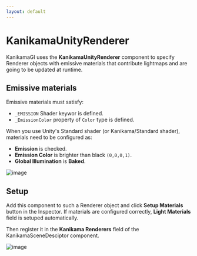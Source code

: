 ```yaml
---
layout: default
---
```


# KanikamaUnityRenderer

KanikamaGI uses the **KanikamaUnityRenderer** component to specify Renderer objects with emissive materials that contribute lightmaps and are going to be updated at runtime.

## Emissive materials
Emissive materials must satisfy:

- `_EMISSION` Shader keywor is defined.
- `_EmissionColor` property of `Color` type is defined.

When you use Unity's Standard shader (or Kanikama/Standard shader), materials need to be configured as:

- **Emission** is checked.
- **Emission Color** is brighter than black `(0,0,0,1)`.
- **Global Illumination** is **Baked**.

![image](https://user-images.githubusercontent.com/45098240/143772079-d7d4648b-8c83-4443-b7c7-bc1df27643cc.png)

## Setup

Add this component to such a Renderer object and click **Setup Materials** button in the Inspector.
If materials are configured correctly, **Light Materials** field is setuped automatically.

Then register it in the **Kanikama Renderers** field of the KanikamaSceneDesciptor component.

![image](https://user-images.githubusercontent.com/45098240/143772215-21361085-38fa-46a5-ad9a-f98dc0b5df94.png)


